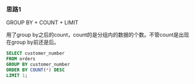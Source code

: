 ### 思路1

GROUP BY + COUNT + LIMIT

用了group by之后的count，count的是分组内的数据的个数。不管count是出现在group by前还是后。

```sql
SELECT customer_number
FROM orders 
GROUP BY customer_number
ORDER BY COUNT(*) DESC
LIMIT 1;
```
